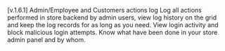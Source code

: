 [v.1.6.1]
Admin/Employee and Customers actions log
Log all actions performed in store backend by admin users, view log history on the grid and keep the log records for as long as you need. View login activity and block malicious login attempts. Know what have been done in your store admin panel and by whom.